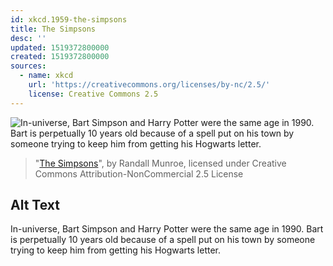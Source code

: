 ```yaml
---
id: xkcd.1959-the-simpsons
title: The Simpsons
desc: ''
updated: 1519372800000
created: 1519372800000
sources:
  - name: xkcd
    url: 'https://creativecommons.org/licenses/by-nc/2.5/'
    license: Creative Commons 2.5
---
```

![In-universe, Bart Simpson and Harry Potter were the same age in 1990. Bart is perpetually 10 years old because of a spell put on his town by someone trying to keep him from getting his Hogwarts letter.](https://imgs.xkcd.com/comics/the_simpsons.png)
> "[The Simpsons](https://xkcd.com/1959/)", by Randall Munroe, licensed under Creative Commons Attribution-NonCommercial 2.5 License

## Alt Text
In-universe, Bart Simpson and Harry Potter were the same age in 1990. Bart is perpetually 10 years old because of a spell put on his town by someone trying to keep him from getting his Hogwarts letter.
